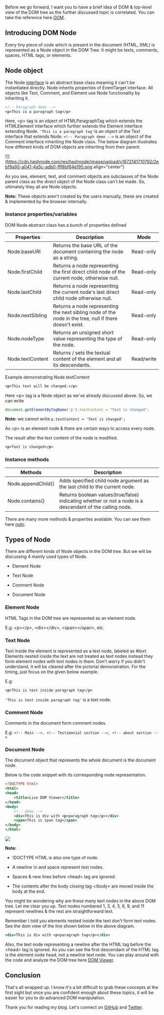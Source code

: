 Before we go forward, I want you to have a brief idea of DOM & top-level view of the DOM tree as the further discussed topic is correlated. You can take the reference here [DOM](https://www.w3schools.com/js/js_htmldom.asp).

## Introducing DOM Node

Every tiny piece of code which is present in the document (HTML, XML) is represented as a Node object in the DOM Tree. It might be texts, comments, spaces, HTML tags, or elements.

## Node object

The Node [interface](https://medium.com/@ubale.vikas9/interface-in-oops-6eae3731c242) is an abstract base class meaning it can't be instantiated directly. Node inherits properties of EventTarget interface. All objects like Text, Comment, and Element use Node functionality by inheriting it.

```xml
<!-- Paragraph demo -->
<p>This is a paragraph tag</p>
```

Here, &lt;p&gt; tag is an object of HTMLParagraphTag which extends the HTMLElement interface which further extends the Element interface extending Node. `'This is a paragraph tag'`is an object of the Text interface that extends Node. `<!-- Paragraph demo -->` is an object of the Comment interface inheriting the Node class. The below diagram illustrates how different kinds of DOM objects are inheriting from their parent.

![](https://cdn.hashnode.com/res/hashnode/image/upload/v1672141710792/2ebf9a90-a041-4a5c-adb0-fff8bf64e195.png align="center")

As you see, element, text, and comment objects are subclasses of the Node parent class as the direct object of the Node class can't be made. So, ultimately they all are Node objects.

**Note:** These objects aren't created by the users manually, these are created & implemented by the browser internally.

### Instance properties/variables

DOM Node abstract class has a bunch of properties defined

| Properties | Description | Mode |
| --- | --- | --- |
| Node.baseURI | Returns the base URL of the document containing the node as a string. | Read-only |
| Node.firstChild | Returns a node representing the first direct child node of the current node, otherwise null. | Read-only |
| Node.lastChild | Returns a node representing the current node's last direct child node otherwise null. | Read-only |
| Node.nextSibling | Returns a node representing the next sibling node of the node in the tree, null if there doesn't exist. | Read-only |
| Node.nodeType | Returns an unsigned short value representing the type of the node. | Read-only |
| Node.textContent | Returns / sets the textual content of the element and all its descendants. | Read/write |

Example demonstrating Node.textContent

```xml
<p>This text will be changed.</p>
```

Here &lt;p&gt; tag is a Node object as we've already discussed above. So, we can write

```javascript
document.getElementByTagName('p').textContent = "Text is changed";
```

**Note:** we cannot write `p.textContent = 'Text is changed';`

As &lt;p&gt; is an element node & there are certain ways to access every node.

The result after the text content of the node is modified.

```xml
<p>Text is changed</p>
```

### Instance methods

| Methods | Description |
| --- | --- |
| Node.appendChild() | Adds specified child node argument as the last child to the current node. |
| Node.contains() | Returns boolean values(true/false) indicating whether or not a node is a descendant of the calling node. |

There are many more methods & properties available. You can see them here [mdn](https://developer.mozilla.org/en-US/docs/Web/API/Node).

## Types of Node

There are different kinds of Node objects in the DOM tree. But we will be discussing 4 mainly used types of Node.

* Element Node
    
* Text Node
    
* Comment Node
    
* Document Node
    

### Element Node

HTML Tags in the DOM tree are represented as an element node.

E.g: &lt;p&gt;&lt;/p&gt;, &lt;div&gt;&lt;/div&gt;, &lt;span&gt;&lt;/span&gt;, etc.

### Text Node

Text inside the element is represented as a text node, labeled as *#text*. Elements nested inside the text are not treated as text nodes instead they form element nodes with text nodes in them. Don't worry if you didn't understand, it will be cleared after the pictorial demonstration. For the timing, just focus on the given below example.

E.g:

```xml
<p>This is text inside paragraph tag</p>
```

`'This is text inside paragraph tag'` is a text node.

### Comment Node

Comments in the document form comment nodes.

E.g: `<!-- Main -->, <!-- Testimonial section -->, <!-- about section -->`

### Document Node

The document object that represents the whole document is the document node.

Below is the code snippet with its corresponding node representation.

```xml
<!DOCTYPE html>
<html>
<head>
    <title>Live DOM Viewer</title>
</head>
<body>
    <!-- demo -->
    <div>This is div with <p>paragraph tag</p></div>
    <span>This is span tag</span>
</body>
</html>
```

![](./dom.svg)

**Note:**

* !DOCTYPE HTML is also one type of node.
    
* A newline \\n and space represent text nodes.
    
* Spaces & new lines before &lt;head&gt; tag are ignored.
    
* The contents after the body closing tag &lt;/body&gt; are moved inside the body at the end.
    

You might be wondering why are these many text nodes in the above DOM tree. Let me clear you up. Text nodes numbered 1, 3, 4, 5, 6, 9, and 11 represent newlines & the rest are straightforward text.

Remember I told you elements nested inside the text don't form text nodes. See the dom view of the line shown below in the above diagram.

```xml
<div>This is div with <p>paragraph tag</p></div>
```

Also, the text node representing a newline after the HTML tag before the &lt;head&gt; tag is ignored. As you can see the first descendant of the HTML tag is the element node head, not a newline text node. You can play around with the code and analyze the DOM tree here [DOM Viewer](https://software.hixie.ch/utilities/js/live-dom-viewer/).

## Conclusion

That's all wrapped up. I know it's a bit difficult to grab these concepts at the first sight but once you are confident enough about these topics, it will be easier for you to do advanced DOM manipulation.

Thank you for reading my blog. Let's connect on [GitHub](https://github.com/iprinceroyy) and [Twitter](https://www.twitter.com/prince_popups).
